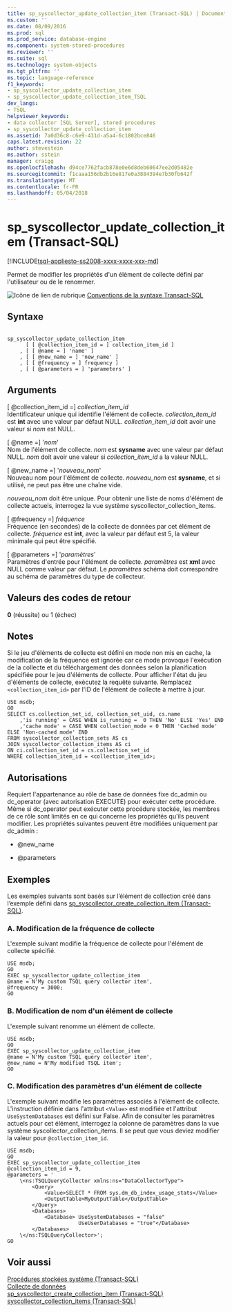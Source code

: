 ```yaml
---
title: sp_syscollector_update_collection_item (Transact-SQL) | Documents Microsoft
ms.custom: ''
ms.date: 08/09/2016
ms.prod: sql
ms.prod_service: database-engine
ms.component: system-stored-procedures
ms.reviewer: ''
ms.suite: sql
ms.technology: system-objects
ms.tgt_pltfrm: ''
ms.topic: language-reference
f1_keywords:
- sp_syscollector_update_collection_item
- sp_syscollector_update_collection_item_TSQL
dev_langs:
- TSQL
helpviewer_keywords:
- data collector [SQL Server], stored procedures
- sp_syscollector_update_collection_item
ms.assetid: 7a0d36c8-c6e9-431d-a5a4-6c1802bce846
caps.latest.revision: 22
author: stevestein
ms.author: sstein
manager: craigg
ms.openlocfilehash: d94ce7762facb878e0e6d8deb60647ee2d05482e
ms.sourcegitcommit: f1caaa156db2b16e817e0a3884394e7b30fb642f
ms.translationtype: MT
ms.contentlocale: fr-FR
ms.lasthandoff: 05/04/2018
---
```

# <a name="spsyscollectorupdatecollectionitem-transact-sql"></a>sp_syscollector_update_collection_item (Transact-SQL)
[!INCLUDE[tsql-appliesto-ss2008-xxxx-xxxx-xxx-md](../../includes/tsql-appliesto-ss2008-xxxx-xxxx-xxx-md.md)]

  Permet de modifier les propriétés d'un élément de collecte défini par l'utilisateur ou de le renommer.  
  
 
 ![Icône de lien de rubrique](../../database-engine/configure-windows/media/topic-link.gif "Icône lien de rubrique") [Conventions de la syntaxe Transact-SQL](../../t-sql/language-elements/transact-sql-syntax-conventions-transact-sql.md)  
  
## <a name="syntax"></a>Syntaxe  
  
```  
  
sp_syscollector_update_collection_item   
      [ [ @collection_item_id = ] collection_item_id ]  
    , [ [ @name = ] 'name' ]  
    , [ [ @new_name = ] 'new_name' ]  
    , [ [ @frequency = ] frequency ]  
    , [ [ @parameters = ] 'parameters' ]  
```  
  
## <a name="arguments"></a>Arguments  
 [ @collection_item_id =] *collection_item_id*  
 Identificateur unique qui identifie l'élément de collecte. *collection_item_id* est **int** avec une valeur par défaut NULL. *collection_item_id* doit avoir une valeur si *nom* est NULL.  
  
 [ @name =] '*nom*'  
 Nom de l'élément de collecte. *nom* est **sysname** avec une valeur par défaut NULL. *nom* doit avoir une valeur si *collection_item_id* a la valeur NULL.  
  
 [ @new_name =] '*nouveau_nom*'  
 Nouveau nom pour l'élément de collecte. *nouveau_nom* est **sysname**, et si utilisé, ne peut pas être une chaîne vide.  
  
 *nouveau_nom* doit être unique. Pour obtenir une liste de noms d'élément de collecte actuels, interrogez la vue système syscollector_collection_items.  
  
 [ @frequency =] *fréquence*  
 Fréquence (en secondes) de la collecte de données par cet élément de collecte. *fréquence* est **int**, avec la valeur par défaut est 5, la valeur minimale qui peut être spécifié.  
  
 [ @parameters =] '*paramètres*'  
 Paramètres d'entrée pour l'élément de collecte. *paramètres* est **xml** avec NULL comme valeur par défaut. Le *paramètres* schéma doit correspondre au schéma de paramètres du type de collecteur.  
  
## <a name="return-code-values"></a>Valeurs des codes de retour  
 **0** (réussite) ou 1 (échec)  
  
## <a name="remarks"></a>Notes  
 Si le jeu d'éléments de collecte est défini en mode non mis en cache, la modification de la fréquence est ignorée car ce mode provoque l'exécution de la collecte et du téléchargement des données selon la planification spécifiée pour le jeu d'éléments de collecte. Pour afficher l'état du jeu d'éléments de collecte, exécutez la requête suivante. Remplacez `<collection_item_id>` par l'ID de l'élément de collecte à mettre à jour.  
  
```  
USE msdb;  
GO  
SELECT cs.collection_set_id, collection_set_uid, cs.name   
    ,'is running' = CASE WHEN is_running =  0 THEN 'No' ELSE 'Yes' END  
    ,'cache mode' = CASE WHEN collection_mode = 0 THEN 'Cached mode' ELSE 'Non-cached mode' END  
FROM syscollector_collection_sets AS cs  
JOIN syscollector_collection_items AS ci   
ON ci.collection_set_id = cs.collection_set_id  
WHERE collection_item_id = <collection_item_id>;  
```  
  
## <a name="permissions"></a>Autorisations  
 Requiert l'appartenance au rôle de base de données fixe dc_admin ou dc_operator (avec autorisation EXECUTE) pour exécuter cette procédure. Même si dc_operator peut exécuter cette procédure stockée, les membres de ce rôle sont limités en ce qui concerne les propriétés qu'ils peuvent modifier. Les propriétés suivantes peuvent être modifiées uniquement par dc_admin :  
  
-   @new_name  
  
-   @parameters  
  
## <a name="examples"></a>Exemples  
 Les exemples suivants sont basés sur l’élément de collection créé dans l’exemple défini dans [sp_syscollector_create_collection_item &#40;Transact-SQL&#41;](../../relational-databases/system-stored-procedures/sp-syscollector-create-collection-item-transact-sql.md).  
  
### <a name="a-changing-the-collection-frequency"></a>A. Modification de la fréquence de collecte  
 L'exemple suivant modifie la fréquence de collecte pour l'élément de collecte spécifié.  
  
```  
USE msdb;  
GO  
EXEC sp_syscollector_update_collection_item   
@name = N'My custom TSQL query collector item',  
@frequency = 3000;  
GO  
```  
  
### <a name="b-renaming-a-collection-item"></a>B. Modification de nom d'un élément de collecte  
 L'exemple suivant renomme un élément de collecte.  
  
```  
USE msdb;  
GO  
EXEC sp_syscollector_update_collection_item   
@name = N'My custom TSQL query collector item',  
@new_name = N'My modified TSQL item';  
GO  
```  
  
### <a name="c-changing-the-parameters-of-a-collection-item"></a>C. Modification des paramètres d'un élément de collecte  
 L'exemple suivant modifie les paramètres associés à l'élément de collecte. L'instruction définie dans l'attribut `<Value>` est modifiée et l'attribut `UseSystemDatabases` est défini sur False. Afin de consulter les paramètres actuels pour cet élément, interrogez la colonne de paramètres dans la vue système syscollector_collection_items. Il se peut que vous deviez modifier la valeur pour `@collection_item_id`.  
  
```  
USE msdb;  
GO  
EXEC sp_syscollector_update_collection_item   
@collection_item_id = 9,   
@parameters = '  
    \<ns:TSQLQueryCollector xmlns:ns="DataCollectorType">  
        <Query>  
            <Value>SELECT * FROM sys.dm_db_index_usage_stats</Value>  
            <OutputTable>MyOutputTable</OutputTable>  
        </Query>  
        <Databases>  
            <Database> UseSystemDatabases = "false"   
                       UseUserDatabases = "true"</Database>  
        </Databases>  
    \</ns:TSQLQueryCollector>';  
GO  
```  
  
## <a name="see-also"></a>Voir aussi  
 [Procédures stockées système &#40;Transact-SQL&#41;](../../relational-databases/system-stored-procedures/system-stored-procedures-transact-sql.md)   
 [Collecte de données](../../relational-databases/data-collection/data-collection.md)   
 [sp_syscollector_create_collection_item &#40;Transact-SQL&#41;](../../relational-databases/system-stored-procedures/sp-syscollector-create-collection-item-transact-sql.md)   
 [syscollector_collection_items &#40;Transact-SQL&#41;](../../relational-databases/system-catalog-views/syscollector-collection-items-transact-sql.md)  
  
  
